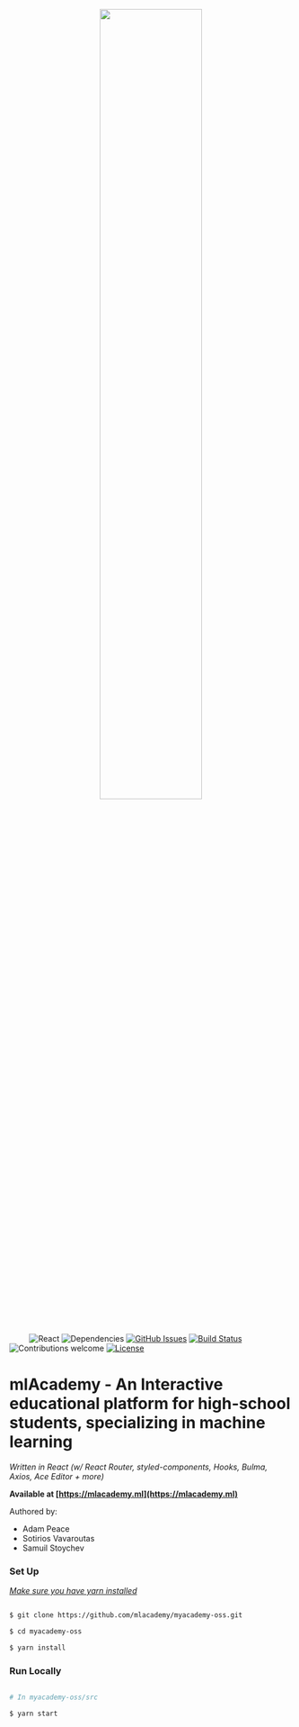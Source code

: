 <p align="center"><img width=60% src="https://mlacademy.blob.core.windows.net/assets/text_black_large.png"></p>

&nbsp;&nbsp;&nbsp;&nbsp;&nbsp;&nbsp;&nbsp;&nbsp;
![React](https://img.shields.io/badge/React-16.8.4-61DAFB.svg)
![Dependencies](https://img.shields.io/badge/dependencies-up%20to%20date-brightgreen.svg)
[![GitHub Issues](https://img.shields.io/github/issues/mlacademy/frontend.svg)](https://github.com/mlacademy/frontend/issues)
[![Build Status](https://dev.azure.com/mlacademy/mlacademy/_apis/build/status/mlAcademy.frontend?branchName=production)](https://dev.azure.com/mlacademy/mlacademy/_build/latest?definitionId=1&branchName=production)
![Contributions welcome](https://img.shields.io/badge/contributions-welcome-orange.svg)
[![License](https://img.shields.io/badge/license-CC%20BY%20NC%20SA%204.0-blue.svg)](https://creativecommons.org/licenses/by-nc-sa/4.0/)

# mlAcademy - An Interactive educational platform for high-school students, specializing in machine learning


_Written in React (w/ React Router, styled-components, Hooks, Bulma, Axios, Ace Editor + more)_

**Available at [https://mlacademy.ml](https://mlacademy.ml)**

Authored by:

- Adam Peace
- Sotirios Vavaroutas
- Samuil Stoychev

### Set Up

[_Make sure you have yarn installed_](https://yarnpkg.com/lang/en/docs/install/)

```bash

$ git clone https://github.com/mlacademy/myacademy-oss.git

$ cd myacademy-oss

$ yarn install

```

### Run Locally

```bash

# In myacademy-oss/src 

$ yarn start

```
